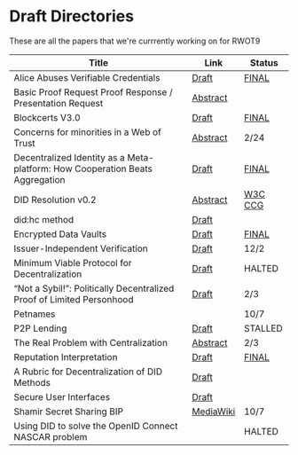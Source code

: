 # Draft Directories

These are all the papers that we're currrently working on for RWOT9

| Title | Link | Status |
|--|--|--|
| Alice Abuses Verifiable Credentials | [Draft](https://github.com/WebOfTrustInfo/rwot9-prague/blob/master/draft-documents/alice-abuses-verifiable-credentials.md) | [FINAL](https://github.com/WebOfTrustInfo/rwot9-prague/blob/master/final-documents/alice-attempts-abuse-verifiable-credential.pdf) |
| Basic Proof Request Proof Response / Presentation Request | [Abstract](https://github.com/WebOfTrustInfo/rwot9-prague/blob/master/draft-documents/PresentationRequest.md) |
| Blockcerts V3.0 | [Draft](https://github.com/WebOfTrustInfo/rwot9-prague/blob/master/draft-documents/BlockcertsV3.md) | [FINAL](https://nbviewer.jupyter.org/github/WebOfTrustInfo/rwot9-prague/blob/master/final-documents/BlockcertsV3.pdf)
| Concerns for minorities in a Web of Trust | [Abstract](https://github.com/WebOfTrustInfo/rwot9-prague/blob/master/draft-documents/wot-concerns-for-minorities.md) | 2/24 |
| Decentralized Identity as a Meta-platform: How Cooperation Beats Aggregation | [Draft](https://github.com/WebOfTrustInfo/rwot9-prague/blob/master/draft-documents/CooperationBeatsAggregation.md) | [FINAL](https://nbviewer.jupyter.org/github/WebOfTrustInfo/rwot9-prague/blob/master/final-documents/CooperationBeatsAggregation.pdf)
| DID Resolution v0.2 | [Abstract](https://github.com/WebOfTrustInfo/rwot9-prague/blob/master/draft-documents/did-resolution-v2.md) |[W3C CCG](https://w3c-ccg.github.io/did-resolution/)
| did:hc method | [Draft](https://github.com/WebOfTrustInfo/rwot9-prague/blob/master/draft-documents/did:hc-method.md) |
| Encrypted Data Vaults | [Draft](https://github.com/WebOfTrustInfo/rwot9-prague/blob/master/draft-documents/encrypted-data-vaults.md) | [FINAL](https://nbviewer.jupyter.org/github/WebOfTrustInfo/rwot9-prague/blob/master/final-documents/encrypted-data-vaults.pdf)
| Issuer-Independent Verification | [Draft](https://github.com/WebOfTrustInfo/rwot9-prague/blob/master/draft-documents/Issuer-Independent%20Verification.md) | 12/2 |
| Minimum Viable Protocol for Decentralization | [Draft](https://github.com/WebOfTrustInfo/rwot9-prague/blob/master/draft-documents/minimun-viable-protocol-for-decentralization.md) | HALTED |
| “Not a Sybil!”: Politically Decentralized Proof of Limited Personhood | [Draft](https://github.com/WebOfTrustInfo/rwot9-prague/blob/master/draft-documents/proof_of_personhood.md) | 2/3
| Petnames | | 10/7 |
| P2P Lending | [Draft](https://github.com/WebOfTrustInfo/rwot9-prague/blob/master/draft-documents/P2P-lending-reputation) | STALLED
| The Real Problem with Centralization | [Abstract](https://github.com/WebOfTrustInfo/rwot9-prague/blob/master/draft-documents/the-real-problem-with-centralization.md) | 2/3
| Reputation Interpretation | [Draft](https://github.com/WebOfTrustInfo/rwot9-prague/blob/master/draft-documents/ReputationInterpretation.md) | [FINAL](https://nbviewer.jupyter.org/github/WebOfTrustInfo/rwot9-prague/blob/master/final-documents/reputation-interpretation.pdf) |
| A Rubric for Decentralization of DID Methods | [Draft](https://github.com/WebOfTrustInfo/rwot9-prague/blob/master/draft-documents/decentralized-did-rubric.md) |
| Secure User Interfaces | [Draft](https://github.com/WebOfTrustInfo/rwot9-prague/blob/master/draft-documents/secure-user-interfaces.md) |
| Shamir Secret Sharing BIP | [MediaWiki](https://github.com/WebOfTrustInfo/rwot9-prague/blob/master/draft-documents/shamir-secret-sharing.mediawiki) | 10/7
| Using DID to solve the OpenID Connect NASCAR problem | | HALTED
